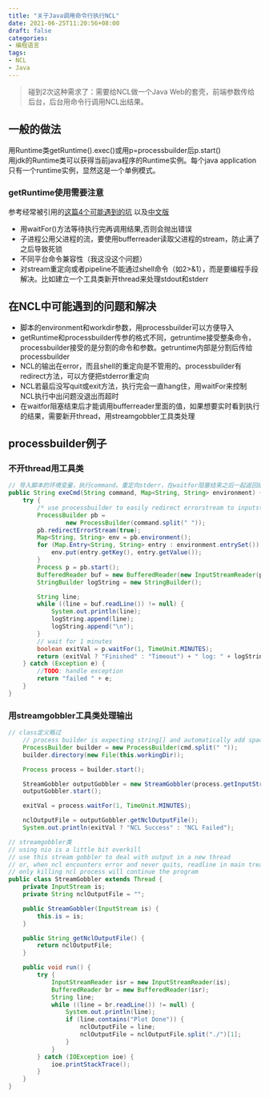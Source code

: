 ```yaml
---
title: "关于Java调用命令行执行NCL"
date: 2021-06-25T11:20:56+08:00
draft: false
categories:
- 编程语言
tags:
- NCL
- Java
---
```

>碰到2次这种需求了：需要给NCL做一个Java Web的套壳，前端参数传给后台，后台用命令行调用NCL出结果。
## 一般的做法
用Runtime类getRuntime().exec()或用p=processbuilder后p.start()  
用jdk的Runtime类可以获得当前java程序的Runtime实例。每个java application只有一个runtime实例，显然这是一个单例模式。
### getRuntime使用需要注意
参考经常被引用的[这篇4个可能遇到的坑](https://www.infoworld.com/article/2071275/when-runtime-exec---won-t.html) 以及[中文版](https://www.jianshu.com/p/af4b3264bc5d)
- 用waitFor()方法等待执行完再调用结果,否则会抛出错误
- 子进程公用父进程的流，要使用bufferreader读取父进程的stream，防止满了之后导致死锁
- 不同平台命令兼容性（我这没这个问题）
- 对stream重定向或者pipeline不能通过shell命令（如2>&1），而是要编程手段解决。比如建立一个工具类新开thread来处理stdout和stderr
## 在NCL中可能遇到的问题和解决
- 脚本的environment和workdir参数，用processbuilder可以方便导入
- getRuntime和processbuilder传参的格式不同，getruntime接受整条命令，processbuilder接受的是分割的命令和参数。getruntime内部是分割后传给processbuilder
- NCL的输出在error，而且shell的重定向是不管用的。processbuilder有redirect方法，可以方便把stderror重定向
- NCL若最后没写quit或exit方法，执行完会一直hang住，用waitFor来控制NCL执行中出问题没退出而超时
- 在waitfor阻塞结束后才能调用bufferreader里面的值，如果想要实时看到执行的结果，需要新开thread，用streamgobbler工具类处理
## processbuilder例子
### 不开thread用工具类
```java
// 导入脚本的环境变量，执行command。重定向stderr，在waitfor阻塞结束之后一起返回结果
public String exeCmd(String command, Map<String, String> environment) {
    try {
        /* use processbuilder to easily redirect errorstream to inputstream */
        ProcessBuilder pb =
                new ProcessBuilder(command.split(" "));
        pb.redirectErrorStream(true);
        Map<String, String> env = pb.environment();
        for (Map.Entry<String, String> entry : environment.entrySet()) {
            env.put(entry.getKey(), entry.getValue());
        }
        Process p = pb.start();
        BufferedReader buf = new BufferedReader(new InputStreamReader(p.getInputStream()));
        StringBuilder logString = new StringBuilder();

        String line;
        while ((line = buf.readLine()) != null) {
            System.out.println(line);
            logString.append(line);
            logString.append("\n");
        }
        // wait for 1 minutes
        boolean exitVal = p.waitFor(1, TimeUnit.MINUTES);
        return (exitVal ? "Finished" : "Timeout") + " log: " + logString;
    } catch (Exception e) {
        //TODO: handle exception
        return "failed " + e;
    }
}
```
### 用streamgobbler工具类处理输出
```java
// class定义略过
    // process builder is expecting string[] and automatically add spaces
    ProcessBuilder builder = new ProcessBuilder(cmd.split(" "));
    builder.directory(new File(this.workingDir));

    Process process = builder.start();

    StreamGobbler outputGobbler = new StreamGobbler(process.getInputStream());
    outputGobbler.start();

    exitVal = process.waitFor(1, TimeUnit.MINUTES);

    nclOutputFile = outputGobbler.getNclOutputFile();
    System.out.println(exitVal ? "NCL Success" : "NCL Failed");

// streamgobbler类
// using nio is a little bit overkill
// use this stream gobbler to deal with output in a new thread
// or, when ncl encounters error and never quits, readline in main tread will be waiting forever
// only killing ncl process will continue the program
public class StreamGobbler extends Thread {
    private InputStream is;
    private String nclOutputFile = "";

    public StreamGobbler(InputStream is) {
        this.is = is;
    }

    public String getNclOutputFile() {
        return nclOutputFile;
    }

    public void run() {
        try {
            InputStreamReader isr = new InputStreamReader(is);
            BufferedReader br = new BufferedReader(isr);
            String line;
            while ((line = br.readLine()) != null) {
                System.out.println(line);
                if (line.contains("Plot Done")) {
                    nclOutputFile = line;
                    nclOutputFile = nclOutputFile.split("./")[1];
                }
            }
        } catch (IOException ioe) {
            ioe.printStackTrace();
        }
    }
}
```